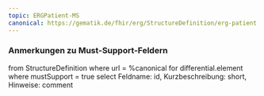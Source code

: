 ```yaml
---
topic: ERGPatient-MS
canonical: https://gematik.de/fhir/erg/StructureDefinition/erg-patient
---
```


### Anmerkungen zu Must-Support-Feldern

<fql>
from
	StructureDefinition
where 
    url = %canonical
for differential.element
where mustSupport = true
select
	Feldname: id, Kurzbeschreibung: short, Hinweise: comment
</fql>

